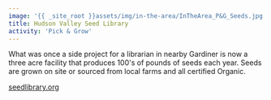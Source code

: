 ```yaml
---
image: '{{ _site_root }}assets/img/in-the-area/InTheArea_P&G_Seeds.jpg'
title: Hudson Valley Seed Library
activity: 'Pick & Grow'
---
```

<p>What was once a side project for a librarian in nearby Gardiner is now a three acre facility that produces 100's of pounds of seeds each year. Seeds are&nbsp;grown on site or sourced from local farms and all certified Organic.&nbsp;</p><p><a href="http://www.seedlibrary.org/" target="_blank">seedlibrary.org</a></p>